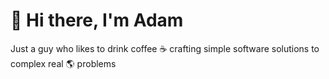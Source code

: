 # 👋 Hi there, I'm Adam

Just a guy who likes to drink coffee ☕ crafting simple software solutions to complex real 🌎 problems

<!-- START: REPO-PINS -->
<object type="image/svg+xml" data="files/0.svg"></object> <object type="image/svg+xml" data="files/1.svg"></object> 
<!-- END: REPO-PINS -->
